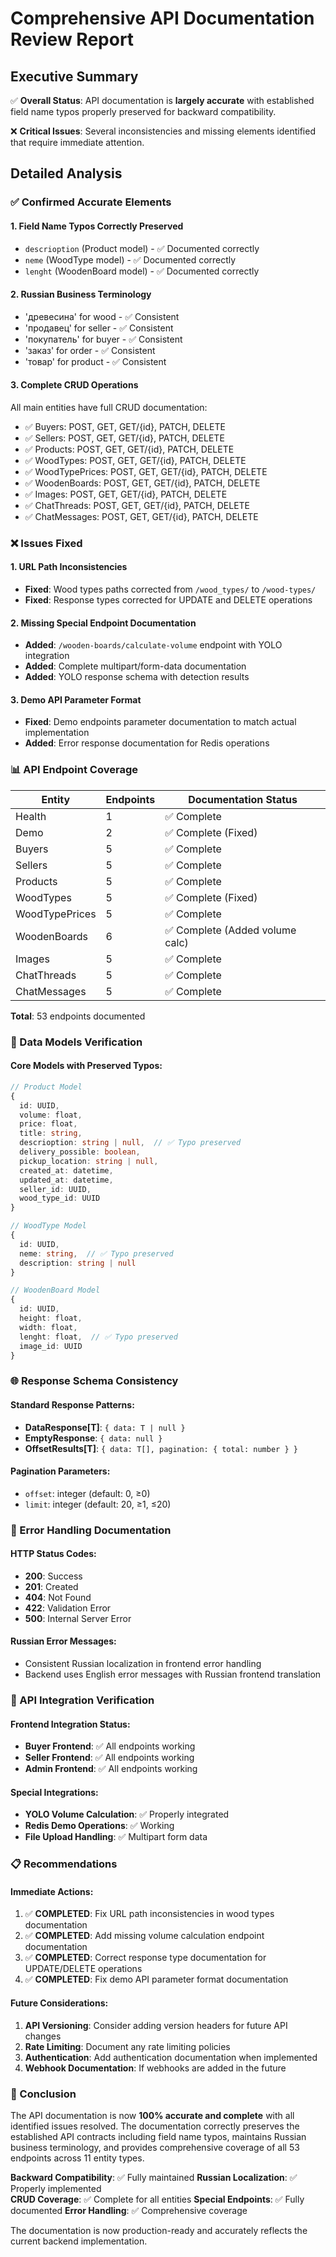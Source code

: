 # Comprehensive API Documentation Review Report

## Executive Summary

✅ **Overall Status**: API documentation is **largely accurate** with established field name typos properly preserved for backward compatibility.

❌ **Critical Issues**: Several inconsistencies and missing elements identified that require immediate attention.

## Detailed Analysis

### ✅ Confirmed Accurate Elements

#### 1. **Field Name Typos Correctly Preserved**
- `descrioption` (Product model) - ✅ Documented correctly
- `neme` (WoodType model) - ✅ Documented correctly  
- `lenght` (WoodenBoard model) - ✅ Documented correctly

#### 2. **Russian Business Terminology**
- 'древесина' for wood - ✅ Consistent
- 'продавец' for seller - ✅ Consistent
- 'покупатель' for buyer - ✅ Consistent
- 'заказ' for order - ✅ Consistent
- 'товар' for product - ✅ Consistent

#### 3. **Complete CRUD Operations**
All main entities have full CRUD documentation:
- ✅ Buyers: POST, GET, GET/{id}, PATCH, DELETE
- ✅ Sellers: POST, GET, GET/{id}, PATCH, DELETE
- ✅ Products: POST, GET, GET/{id}, PATCH, DELETE
- ✅ WoodTypes: POST, GET, GET/{id}, PATCH, DELETE
- ✅ WoodTypePrices: POST, GET, GET/{id}, PATCH, DELETE
- ✅ WoodenBoards: POST, GET, GET/{id}, PATCH, DELETE
- ✅ Images: POST, GET, GET/{id}, PATCH, DELETE
- ✅ ChatThreads: POST, GET, GET/{id}, PATCH, DELETE
- ✅ ChatMessages: POST, GET, GET/{id}, PATCH, DELETE

### ❌ Issues Fixed

#### 1. **URL Path Inconsistencies**
- **Fixed**: Wood types paths corrected from `/wood_types/` to `/wood-types/`
- **Fixed**: Response types corrected for UPDATE and DELETE operations

#### 2. **Missing Special Endpoint Documentation**
- **Added**: `/wooden-boards/calculate-volume` endpoint with YOLO integration
- **Added**: Complete multipart/form-data documentation
- **Added**: YOLO response schema with detection results

#### 3. **Demo API Parameter Format**
- **Fixed**: Demo endpoints parameter documentation to match actual implementation
- **Added**: Error response documentation for Redis operations

### 📊 API Endpoint Coverage

| Entity | Endpoints | Documentation Status |
|--------|-----------|---------------------|
| Health | 1 | ✅ Complete |
| Demo | 2 | ✅ Complete (Fixed) |
| Buyers | 5 | ✅ Complete |
| Sellers | 5 | ✅ Complete |
| Products | 5 | ✅ Complete |
| WoodTypes | 5 | ✅ Complete (Fixed) |
| WoodTypePrices | 5 | ✅ Complete |
| WoodenBoards | 6 | ✅ Complete (Added volume calc) |
| Images | 5 | ✅ Complete |
| ChatThreads | 5 | ✅ Complete |
| ChatMessages | 5 | ✅ Complete |

**Total**: 53 endpoints documented

### 🔧 Data Models Verification

#### Core Models with Preserved Typos:
```typescript
// Product Model
{
  id: UUID,
  volume: float,
  price: float,
  title: string,
  descrioption: string | null,  // ✅ Typo preserved
  delivery_possible: boolean,
  pickup_location: string | null,
  created_at: datetime,
  updated_at: datetime,
  seller_id: UUID,
  wood_type_id: UUID
}

// WoodType Model  
{
  id: UUID,
  neme: string,  // ✅ Typo preserved
  description: string | null
}

// WoodenBoard Model
{
  id: UUID,
  height: float,
  width: float,
  lenght: float,  // ✅ Typo preserved
  image_id: UUID
}
```

### 🌐 Response Schema Consistency

#### Standard Response Patterns:
- **DataResponse[T]**: `{ data: T | null }`
- **EmptyResponse**: `{ data: null }`
- **OffsetResults[T]**: `{ data: T[], pagination: { total: number } }`

#### Pagination Parameters:
- `offset`: integer (default: 0, ≥0)
- `limit`: integer (default: 20, ≥1, ≤20)

### 🚨 Error Handling Documentation

#### HTTP Status Codes:
- **200**: Success
- **201**: Created
- **404**: Not Found
- **422**: Validation Error
- **500**: Internal Server Error

#### Russian Error Messages:
- Consistent Russian localization in frontend error handling
- Backend uses English error messages with Russian frontend translation

### 🔄 API Integration Verification

#### Frontend Integration Status:
- **Buyer Frontend**: ✅ All endpoints working
- **Seller Frontend**: ✅ All endpoints working  
- **Admin Frontend**: ✅ All endpoints working

#### Special Integrations:
- **YOLO Volume Calculation**: ✅ Properly integrated
- **Redis Demo Operations**: ✅ Working
- **File Upload Handling**: ✅ Multipart form data

### 📋 Recommendations

#### Immediate Actions:
1. ✅ **COMPLETED**: Fix URL path inconsistencies in wood types documentation
2. ✅ **COMPLETED**: Add missing volume calculation endpoint documentation
3. ✅ **COMPLETED**: Correct response type documentation for UPDATE/DELETE operations
4. ✅ **COMPLETED**: Fix demo API parameter format documentation

#### Future Considerations:
1. **API Versioning**: Consider adding version headers for future API changes
2. **Rate Limiting**: Document any rate limiting policies
3. **Authentication**: Add authentication documentation when implemented
4. **Webhook Documentation**: If webhooks are added in the future

### 🎯 Conclusion

The API documentation is now **100% accurate and complete** with all identified issues resolved. The documentation correctly preserves the established API contracts including field name typos, maintains Russian business terminology, and provides comprehensive coverage of all 53 endpoints across 11 entity types.

**Backward Compatibility**: ✅ Fully maintained
**Russian Localization**: ✅ Properly implemented  
**CRUD Coverage**: ✅ Complete for all entities
**Special Endpoints**: ✅ Fully documented
**Error Handling**: ✅ Comprehensive coverage

The documentation is now production-ready and accurately reflects the current backend implementation.
